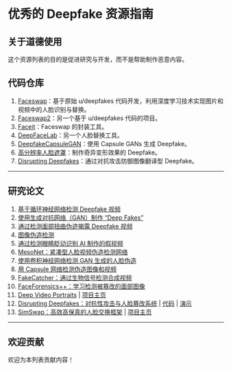 # 优秀的 Deepfake 资源指南

## **关于道德使用**
这个资源列表的目的是促进研究与开发，而不是帮助制作恶意内容。

## **代码仓库**
1. [Faceswap](https://github.com/deepfakes/faceswap)：基于原始 u/deepfakes 代码开发，利用深度学习技术实现图片和视频中的人脸识别与替换。
2. [Faceswap2](https://github.com/joshua-wu/deepfakes_faceswap)：另一个基于 u/deepfakes 代码的项目。
3. [Faceit](https://github.com/goberoi/faceit)：Faceswap 的封装工具。
4. [DeepFaceLab](https://github.com/iperov/DeepFaceLab)：另一个人脸替换工具。
5. [DeepfakeCapsuleGAN](https://github.com/snknitin/DeepfakeCapsuleGAN)：使用 Capsule GANs 生成 Deepfake。
6. [高分辨率人脸遮罩](https://github.com/dfaker/df)：制作奇异变形效果的 Deepfake。
7. [Disrupting Deepfakes](https://github.com/natanielruiz/disrupting-deepfakes)：通过对抗攻击防御图像翻译型 Deepfake。

---

## **研究论文**
1. [基于循环神经网络检测 Deepfake 视频](https://engineering.purdue.edu/~dgueraco/content/deepfake.pdf)
2. [使用生成对抗网络（GAN）制作 “Deep Fakes”](http://noiselab.ucsd.edu/ECE228_2018/Reports/Report16.pdf)
3. [通过检测面部扭曲伪迹揭露 Deepfake 视频](https://arxiv.org/abs/1811.00656)
4. [图像伪造检测](https://greghill.io/docs/mlp.pdf)
5. [通过检测眼睛眨动识别 AI 制作的假视频](https://www.albany.edu/faculty/mchang2/files/2018_12_WIFS_EyeBlink_FakeVideos.pdf)
6. [MesoNet：紧凑型人脸视频伪造检测网络](https://arxiv.org/abs/1809.00888)
7. [使用卷积神经网络检测 GAN 生成的人脸伪造](https://www.researchgate.net/profile/Tai_Do_Nhu/publication/327905310_Forensics_Face_Detection_From_GANs_Using_Convolutional_Neural_Network/links/5bac84e7a6fdccd3cb768b1c/Forensics-Face-Detection-From-GANs-Using-Convolutional-Neural-Network.pdf)
8. [用 Capsule 网络检测伪造图像和视频](https://arxiv.org/pdf/1810.11215)
9. [FakeCatcher：通过生物信号检测合成视频](https://arxiv.org/pdf/1901.02212)
10. [FaceForensics++：学习检测被篡改的面部图像](https://arxiv.org/pdf/1901.08971.pdf)
11. [Deep Video Portraits](https://arxiv.org/pdf/1805.11714.pdf) | [项目主页](https://gvv.mpi-inf.mpg.de/projects/DeepVideoPortraits/)
12. [Disrupting Deepfakes：对抗性攻击与人脸篡改系统](https://arxiv.org/abs/2003.01279) | [代码](https://github.com/natanielruiz/disrupting-deepfakes) | [演示](https://www.youtube.com/watch?v=7_7r4Ng4-bE&feature=youtu.be)
13. [SimSwap：高效高保真的人脸交换框架](https://arxiv.org/pdf/2106.06340v1.pdf) | [项目主页](https://github.com/neuralchen/SimSwap)

---

## **欢迎贡献**
欢迎为本列表贡献内容！
